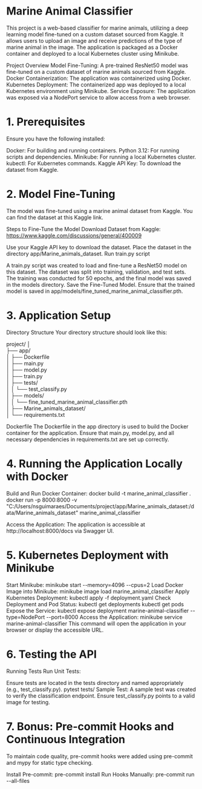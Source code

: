 <h1>Marine Animal Classifier</h1>

This project is a web-based classifier for marine animals, utilizing a deep learning model fine-tuned on a custom dataset sourced from Kaggle. It allows users to upload an image and receive predictions of the type of marine animal in the image. The application is packaged as a Docker container and deployed to a local Kubernetes cluster using Minikube.

Project Overview
Model Fine-Tuning: A pre-trained ResNet50 model was fine-tuned on a custom dataset of marine animals sourced from Kaggle.
Docker Containerization: The application was containerized using Docker.
Kubernetes Deployment: The containerized app was deployed to a local Kubernetes environment using Minikube.
Service Exposure: The application was exposed via a NodePort service to allow access from a web browser.

<h1>1. Prerequisites</h1>
Ensure you have the following installed:

Docker: For building and running containers.
Python 3.12: For running scripts and dependencies.
Minikube: For running a local Kubernetes cluster.
kubectl: For Kubernetes commands.
Kaggle API Key: To download the dataset from Kaggle.

<h1>2. Model Fine-Tuning</h1>
The model was fine-tuned using a marine animal dataset from Kaggle. You can find the dataset at this Kaggle link.

Steps to Fine-Tune the Model
Download Dataset from Kaggle: https://www.kaggle.com/discussions/general/400009

Use your Kaggle API key to download the dataset.
Place the dataset in the directory app/Marine_animals_dataset.
Run train.py script

A train.py script was created to load and fine-tune a ResNet50 model on this dataset.
The dataset was split into training, validation, and test sets.
The training was conducted for 50 epochs, and the final model was saved in the models directory.
Save the Fine-Tuned Model.
Ensure that the trained model is saved in app/models/fine_tuned_marine_animal_classifier.pth.

<h1>3. Application Setup</h1>
Directory Structure
Your directory structure should look like this:

project/
│<br>
├── app/<br>
│   ├── Dockerfile<br>
│   ├── main.py<br>
│   ├── model.py<br>
│   ├── train.py<br>
│   ├── tests/<br>
│   │   └── test_classify.py<br>
│   ├── models/<br>
│   │   └── fine_tuned_marine_animal_classifier.pth<br>
│   ├── Marine_animals_dataset/<br>
│   └── requirements.txt<br>

Dockerfile
The Dockerfile in the app directory is used to build the Docker container for the application. Ensure that main.py, model.py, and all necessary dependencies in requirements.txt are set up correctly.

<h1>4. Running the Application Locally with Docker</h1>
Build and Run Docker Container:
docker build -t marine_animal_classifier . <br>
docker run -p 8000:8000 -v "C:/Users/nsguimaraes/Documents/project/app/Marine_animals_dataset:/data/Marine_animals_dataset" marine_animal_classifier

Access the Application:
The application is accessible at http://localhost:8000/docs via Swagger UI.

<h1>5. Kubernetes Deployment with Minikube</h1>
Start Minikube:
minikube start --memory=4096 --cpus=2
Load Docker Image into Minikube:
minikube image load marine_animal_classifier
Apply Kubernetes Deployment:
kubectl apply -f deployment.yaml
Check Deployment and Pod Status:
kubectl get deployments
kubectl get pods
Expose the Service:
kubectl expose deployment marine-animal-classifier --type=NodePort --port=8000
Access the Application:
minikube service marine-animal-classifier
This command will open the application in your browser or display the accessible URL.

<h1>6. Testing the API</h1>
Running Tests
Run Unit Tests:

Ensure tests are located in the tests directory and named appropriately (e.g., test_classify.py).
pytest tests/
Sample Test:
A sample test was created to verify the classification endpoint. Ensure test_classify.py points to a valid image for testing.

<h1>7. Bonus: Pre-commit Hooks and Continuous Integration</h1>
To maintain code quality, pre-commit hooks were added using pre-commit and mypy for static type checking.

Install Pre-commit:
pre-commit install
Run Hooks Manually:
pre-commit run --all-files










